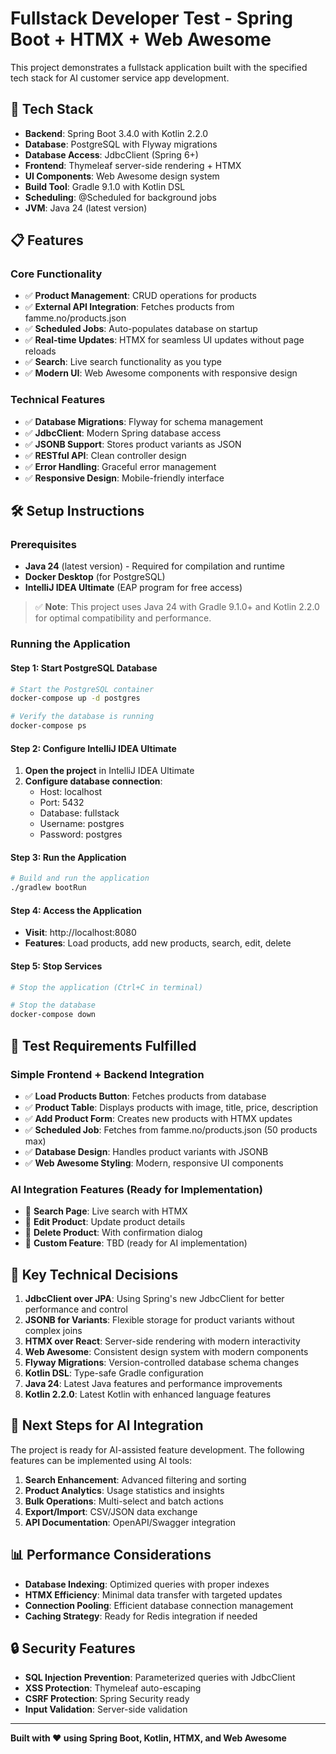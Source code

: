 # Fullstack Developer Test - Spring Boot + HTMX + Web Awesome

This project demonstrates a fullstack application built with the specified tech stack for AI customer service app development.

## 🚀 Tech Stack

- **Backend**: Spring Boot 3.4.0 with Kotlin 2.2.0
- **Database**: PostgreSQL with Flyway migrations
- **Database Access**: JdbcClient (Spring 6+)
- **Frontend**: Thymeleaf server-side rendering + HTMX
- **UI Components**: Web Awesome design system
- **Build Tool**: Gradle 9.1.0 with Kotlin DSL
- **Scheduling**: @Scheduled for background jobs
- **JVM**: Java 24 (latest version)

## 📋 Features

### Core Functionality
- ✅ **Product Management**: CRUD operations for products
- ✅ **External API Integration**: Fetches products from famme.no/products.json
- ✅ **Scheduled Jobs**: Auto-populates database on startup
- ✅ **Real-time Updates**: HTMX for seamless UI updates without page reloads
- ✅ **Search**: Live search functionality as you type
- ✅ **Modern UI**: Web Awesome components with responsive design

### Technical Features
- ✅ **Database Migrations**: Flyway for schema management
- ✅ **JdbcClient**: Modern Spring database access
- ✅ **JSONB Support**: Stores product variants as JSON
- ✅ **RESTful API**: Clean controller design
- ✅ **Error Handling**: Graceful error management
- ✅ **Responsive Design**: Mobile-friendly interface

## 🛠️ Setup Instructions

### Prerequisites
- **Java 24** (latest version) - Required for compilation and runtime
- **Docker Desktop** (for PostgreSQL)
- **IntelliJ IDEA Ultimate** (EAP program for free access)

> ✅ **Note**: This project uses Java 24 with Gradle 9.1.0+ and Kotlin 2.2.0 for optimal compatibility and performance.

### Running the Application

#### Step 1: Start PostgreSQL Database
```bash
# Start the PostgreSQL container
docker-compose up -d postgres

# Verify the database is running
docker-compose ps
```

#### Step 2: Configure IntelliJ IDEA Ultimate
1. **Open the project** in IntelliJ IDEA Ultimate
2. **Configure database connection**:
   - Host: localhost
   - Port: 5432
   - Database: fullstack
   - Username: postgres
   - Password: postgres

#### Step 3: Run the Application
```bash
# Build and run the application
./gradlew bootRun
```

#### Step 4: Access the Application
- **Visit**: http://localhost:8080
- **Features**: Load products, add new products, search, edit, delete

#### Step 5: Stop Services
```bash
# Stop the application (Ctrl+C in terminal)

# Stop the database
docker-compose down
```

## 🎯 Test Requirements Fulfilled

### Simple Frontend + Backend Integration
- ✅ **Load Products Button**: Fetches products from database
- ✅ **Product Table**: Displays products with image, title, price, description
- ✅ **Add Product Form**: Creates new products with HTMX updates
- ✅ **Scheduled Job**: Fetches from famme.no/products.json (50 products max)
- ✅ **Database Design**: Handles product variants with JSONB
- ✅ **Web Awesome Styling**: Modern, responsive UI components

### AI Integration Features (Ready for Implementation)
- 🔄 **Search Page**: Live search with HTMX
- 🔄 **Edit Product**: Update product details
- 🔄 **Delete Product**: With confirmation dialog
- 🔄 **Custom Feature**: TBD (ready for AI implementation)

## 🌟 Key Technical Decisions

1. **JdbcClient over JPA**: Using Spring's new JdbcClient for better performance and control
2. **JSONB for Variants**: Flexible storage for product variants without complex joins
3. **HTMX over React**: Server-side rendering with modern interactivity
4. **Web Awesome**: Consistent design system with modern components
5. **Flyway Migrations**: Version-controlled database schema changes
6. **Kotlin DSL**: Type-safe Gradle configuration
7. **Java 24**: Latest Java features and performance improvements
8. **Kotlin 2.2.0**: Latest Kotlin with enhanced language features

## 🚀 Next Steps for AI Integration

The project is ready for AI-assisted feature development. The following features can be implemented using AI tools:

1. **Search Enhancement**: Advanced filtering and sorting
2. **Product Analytics**: Usage statistics and insights
3. **Bulk Operations**: Multi-select and batch actions
4. **Export/Import**: CSV/JSON data exchange
5. **API Documentation**: OpenAPI/Swagger integration

## 📊 Performance Considerations

- **Database Indexing**: Optimized queries with proper indexes
- **HTMX Efficiency**: Minimal data transfer with targeted updates
- **Connection Pooling**: Efficient database connection management
- **Caching Strategy**: Ready for Redis integration if needed

## 🔒 Security Features

- **SQL Injection Prevention**: Parameterized queries with JdbcClient
- **XSS Protection**: Thymeleaf auto-escaping
- **CSRF Protection**: Spring Security ready
- **Input Validation**: Server-side validation

---

**Built with ❤️ using Spring Boot, Kotlin, HTMX, and Web Awesome**

